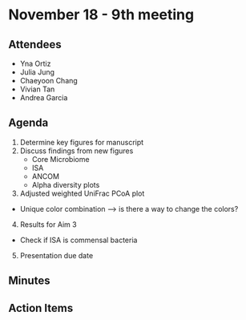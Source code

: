 # November 18 - 9th meeting

## Attendees
- Yna Ortiz
- Julia Jung
- Chaeyoon Chang
- Vivian Tan
- Andrea Garcia

## Agenda
1) Determine key figures for manuscript
2) Discuss findings from new figures
   - Core Microbiome
   - ISA
   - ANCOM
   - Alpha diversity plots
3) Adjusted weighted UniFrac PCoA plot
  - Unique color combination --> is there a way to change the colors?
4) Results for Aim 3
  - Check if ISA is commensal bacteria
5) Presentation due date

## Minutes

## Action Items
